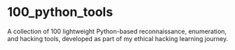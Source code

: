 # 100_python_tools

A collection of 100 lightweight Python-based reconnaissance, enumeration, and hacking tools, developed as part of my ethical hacking learning journey.
